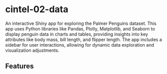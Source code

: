 # cintel-02-data
An interactive Shiny app for exploring the Palmer Penguins dataset. This app uses Python libraries like Pandas, Plotly, Matplotlib, and Seaborn to display penguin data in charts and tables, providing insights into key attributes like body mass, bill length, and flipper length. The app includes a sidebar for user interactions, allowing for dynamic data exploration and visualization adjustments.

## Features
